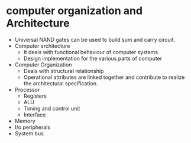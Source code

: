 # computer organization and Architecture

* Universal NAND gates can be used to build sum and carry circuit.
* Computer architecture
    * It deals with functional behaviour of computer systems.
    * Design implementation for the various parts of computer
* Computer Organization
    * Deals with structural relationship
    * Operational attributes are linked together and contribute to realize the architectural specification.
* Processor
    * Registers
    * ALU
    * Timing and control unit
    * Interface
* Memory
* I/o peripherals
* System bus
